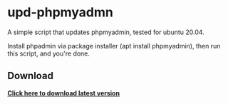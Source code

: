 # upd-phpmyadmn
 A simple script that updates phpmyadmin, tested for ubuntu 20.04.
 
 Install phpadmin via package installer (apt install phpmyadmin),
 then run this script, and you're done.

## Download

**[Click here to download latest version](https://github.com/ShaunMundy)**

